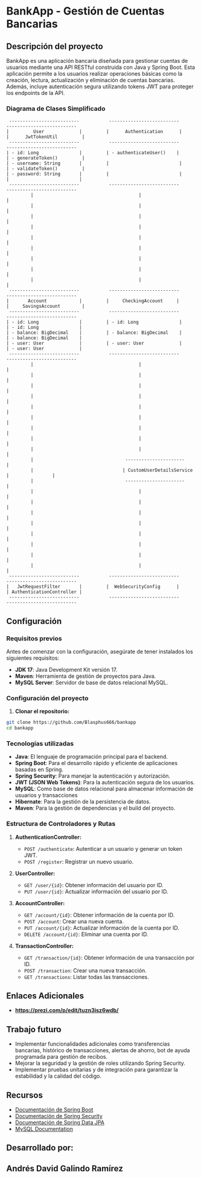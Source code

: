 # BankApp - Gestión de Cuentas Bancarias
## Descripción del proyecto
BankApp es una aplicación bancaria diseñada para gestionar cuentas de usuarios mediante una API RESTful construida con Java y Spring Boot. Esta aplicación permite a los usuarios realizar operaciones básicas como la creación, lectura, actualización y eliminación de cuentas bancarias. Además, incluye autenticación segura utilizando tokens JWT para proteger los endpoints de la API.

### Diagrama de Clases Simplificado

```plaintext
 --------------------------           --------------------------            --------------------------       
|         User             |         |      Authentication      |          |      JwtTokenUtil         |
 --------------------------           --------------------------            --------------------------       
| - id: Long               |         | - authenticateUser()    |          | - generateToken()         |
| - username: String       |         |                          |          | - validateToken()         |
| - password: String       |         |                          |          |                          |
 --------------------------           --------------------------            --------------------------       
         |                                       |                                  |
         |                                       |                                  |
         |                                       |                                  |
         |                                       |                                  |
         |                                       |                                  |
         |                                       |                                  |
         |                                       |                                  |
         |                                       |                                  |
         |                                       |                                  |
 --------------------------           --------------------------            --------------------------       
|       Account            |         |     CheckingAccount     |          |     SavingsAccount        |
 --------------------------           --------------------------            --------------------------       
| - id: Long               |         | - id: Long               |          | - id: Long               |
| - balance: BigDecimal    |         | - balance: BigDecimal    |          | - balance: BigDecimal    |
| - user: User             |         | - user: User             |          | - user: User             |
 --------------------------           --------------------------            --------------------------       
         |                                       |                                  |
         |                                       |                                  |
         |                                       |                                  |
         |                                       |                                  |
         |                                       |                                  |
         |                                       |                                  |
         |                                       |                                  |
         |                                       |                                  |
         |                                       |                                  |
         |                                  ----------------------                  |
         |                                 | CustomUserDetailsService |                |
         |                                  ----------------------                  |
         |                                       |                                  |
         |                                       |                                  |
         |                                       |                                  |
         |                                       |                                  |
         |                                       |                                  |
         |                                       |                                  |
         |                                       |                                  |
         |                                       |                                  |
 --------------------------           --------------------------            --------------------------       
|   JwtRequestFilter       |         |  WebSecurityConfig      |          | AuthenticationController |
 --------------------------           --------------------------            --------------------------  
```
## Configuración

### Requisitos previos

Antes de comenzar con la configuración, asegúrate de tener instalados los siguientes requisitos:

- **JDK 17**: Java Development Kit versión 17.
- **Maven**: Herramienta de gestión de proyectos para Java.
- **MySQL Server**: Servidor de base de datos relacional MySQL.

### Configuración del proyecto

1. **Clonar el repositorio:**

```bash
git clone https://github.com/Blasphus666/bankapp
cd bankapp
```

### Tecnologías utilizadas
- **Java**: El lenguaje de programación principal para el backend. 
- **Spring Boot**: Para el desarrollo rápido y eficiente de aplicaciones basadas en Spring.
- **Spring Security**: Para manejar la autenticación y autorización.
- **JWT (JSON Web Tokens)**: Para la autenticación segura de los usuarios.
- **MySQL**: Como base de datos relacional para almacenar información de usuarios y transacciones
- **Hibernate**: Para la gestión de la persistencia de datos.
- **Maven**: Para la gestión de dependencias y el build del proyecto.

### Estructura de Controladores y Rutas

1. **AuthenticationController:**
    - `POST /authenticate`: Autenticar a un usuario y generar un token JWT.
    - `POST /register`: Registrar un nuevo usuario.

2. **UserController:**
    - `GET /user/{id}`: Obtener información del usuario por ID.
    - `PUT /user/{id}`: Actualizar información del usuario por ID.

3. **AccountController:**
    - `GET /account/{id}`: Obtener información de la cuenta por ID.
    - `POST /account`: Crear una nueva cuenta.
    - `PUT /account/{id}`: Actualizar información de la cuenta por ID.
    - `DELETE /account/{id}`: Eliminar una cuenta por ID.

4. **TransactionController:**
    - `GET /transaction/{id}`: Obtener información de una transacción por ID.
    - `POST /transaction`: Crear una nueva transacción.
    - `GET /transactions`: Listar todas las transacciones.

## Enlaces Adicionales
- **https://prezi.com/p/edit/tuzn3isz6wdb/**

## Trabajo futuro

- Implementar funcionalidades adicionales como transferencias bancarias, histórico de transacciones, alertas de ahorro, bot de ayuda programada para gestión de recibos.
- Mejorar la seguridad y la gestión de roles utilizando Spring Security.
- Implementar pruebas unitarias y de integración para garantizar la estabilidad y la calidad del código.

## Recursos

- [Documentación de Spring Boot](https://docs.spring.io/spring-boot/docs/3.3.1/reference/htmlsingle/)
- [Documentación de Spring Security](https://docs.spring.io/spring-security/site/docs/current/reference/html5/)
- [Documentación de Spring Data JPA](https://docs.spring.io/spring-data/jpa/docs/current/reference/html/)
- [MySQL Documentation](https://dev.mysql.com/doc/)

## Desarrollado por:

## Andrés David Galindo Ramírez
